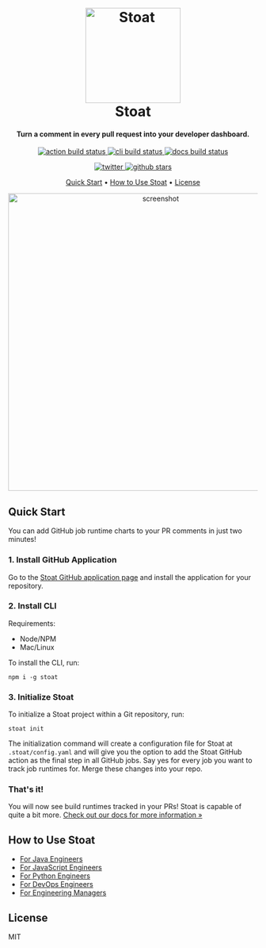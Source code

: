 
<h1 align="center">
  <br>
  <a href="https://docs.stoat.dev/"><img src="https://stoat-dev--static.stoat.page/branding/android-chrome-192x192.png" alt="Stoat" width="192"></a>
  <br>
  Stoat
  <br>
</h1>

<h4 align="center">Turn a comment in every pull request into your developer dashboard.</h4>

<p align="center">
  <a href="https://github.com/stoat-dev/stoat-action/actions/workflows/test-action.yaml">
    <img src="https://img.shields.io/github/actions/workflow/status/stoat-dev/stoat-action/test-action.yaml?branch=main&label=action"
         alt="action build status">
  </a>
  <a href="https://github.com/stoat-dev/stoat-action/actions/workflows/test-cli.yaml">
    <img src="https://img.shields.io/github/actions/workflow/status/stoat-dev/stoat-action/test-cli.yaml?branch=main&label=cli"
         alt="cli build status">
  </a>
  <a href="https://github.com/stoat-dev/stoat-action/actions/workflows/docs.yaml">
    <img src="https://img.shields.io/github/actions/workflow/status/stoat-dev/stoat-action/docs.yaml?branch=main&label=docs"
         alt="docs build status">
  </a>
</p>

<p align="center">
  <a href="https://twitter.com/stoat_dev">
    <img src="https://img.shields.io/twitter/follow/stoat_dev?style=social"
         alt="twitter">
  </a>
  <a href="https://github.com/stoat-dev/stoat-action">
    <img src="https://img.shields.io/github/stars/stoat-dev/stoat-action?style=social"
         alt="github stars">
  </a>
</p>

<p align="center">
  <a href="#quick-start">Quick Start</a> •
  <a href="#how-to-use-stoat">How to Use Stoat</a> •
  <a href="#license">License</a>
</p>

<p align="center">
<img src="https://stoat-dev--static.stoat.page/screenshot-python.png" alt="screenshot" width="600">
</p>

## Quick Start

You can add GitHub job runtime charts to your PR comments in just two minutes!

### 1. Install GitHub Application

Go to the [Stoat GitHub application page](https://github.com/apps/stoat-app/) and install the application for your repository.

### 2. Install CLI

Requirements:
- Node/NPM
- Mac/Linux

To install the CLI, run:
```
npm i -g stoat
```

### 3. Initialize Stoat

To initialize a Stoat project within a Git repository, run:
```
stoat init
```

The initialization command will create a configuration file for Stoat at `.stoat/config.yaml`
and will give you the option to add the Stoat GitHub action as the final step in all GitHub jobs. 
Say yes for every job you want to track job runtimes for. Merge these changes into your repo. 

### That's it!

You will now see build runtimes tracked in your PRs! Stoat is capable of quite a bit more. 
[Check out our docs for more information »](https://docs.stoat.dev/)

## How to Use Stoat

* [For Java Engineers](https://docs.stoat.dev/docs/why-stoat/java)
* [For JavaScript Engineers](https://docs.stoat.dev/docs/why-stoat/javascript)
* [For Python Engineers](https://docs.stoat.dev/docs/why-stoat/python)
* [For DevOps Engineers](https://docs.stoat.dev/docs/why-stoat/devops)
* [For Engineering Managers](https://docs.stoat.dev/docs/why-stoat/managers)

## License

MIT
